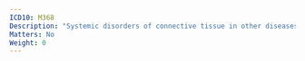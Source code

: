 ```yaml
---
ICD10: M368
Description: "Systemic disorders of connective tissue in other diseases classified elsewhere"
Matters: No
Weight: 0
---
```


